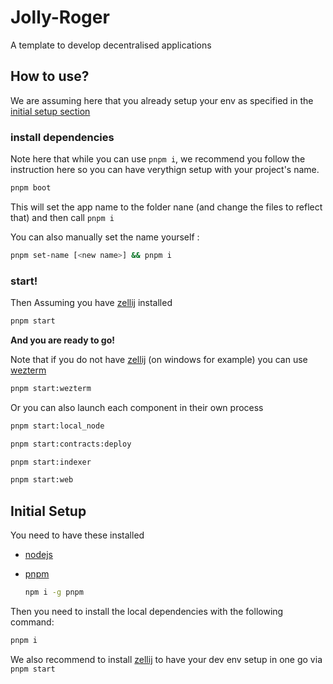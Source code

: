 # Jolly-Roger

A template to develop decentralised applications

## How to use?

We are assuming here that you already setup your env as specified in the [initial setup section](#initial-setup)

### install dependencies

Note here that while you can use `pnpm i`, we recommend you follow the instruction here so you can have verythign setup with your project's name.

```bash
pnpm boot
```

This will set the app name to the folder nane (and change the files to reflect that) and then call `pnpm i`

You can also manually set the name yourself :

```bash
pnpm set-name [<new name>] && pnpm i
```

### start!

Then Assuming you have [zellij](https://zellij.dev/) installed

```bash
pnpm start
```

**And you are ready to go!**

Note that if you do not have [zellij](https://zellij.dev/) (on windows for example) you can use [wezterm](https://wezfurlong.org/wezterm/index.html)

```bash
pnpm start:wezterm
```

Or you can also launch each component in their own process

```bash
pnpm start:local_node
```

```bash
pnpm start:contracts:deploy
```

```bash
pnpm start:indexer
```

```bash
pnpm start:web
```

## Initial Setup

You need to have these installed

- [nodejs](https://nodejs.org/en)

- [pnpm](https://pnpm.io/)

  ```bash
  npm i -g pnpm
  ```

Then you need to install the local dependencies with the following command:

```bash
pnpm i
```

We also recommend to install [zellij](https://zellij.dev/) to have your dev env setup in one go via `pnpm start`
